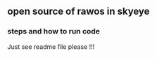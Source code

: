 
## open source of rawos in skyeye


### steps and how to run code
Just see readme file please !!!




